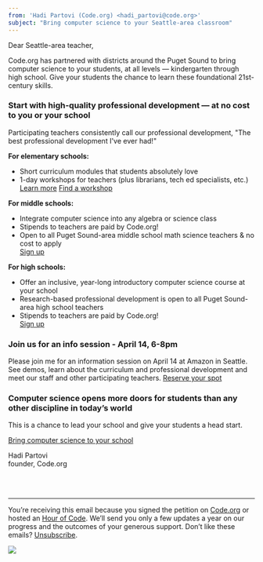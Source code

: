 ```yaml
---
from: 'Hadi Partovi (Code.org) <hadi_partovi@code.org>'
subject: "Bring computer science to your Seattle-area classroom"
---
```


Dear Seattle-area teacher, 

Code.org has partnered with districts around the Puget Sound to bring computer science to your students, at all levels — kindergarten through high school. Give your students the chance to learn these foundational 21st-century skills.


### Start with high-quality professional development — at no cost to you or your school

Participating teachers consistently call our professional development, "The best professional development I've ever had!"

**For elementary schools:**

- Short curriculum modules that students absolutely love
- 1-day workshops for teachers (plus librarians, tech ed specialists, etc.)<br />
[Learn more](https://code.org/educate/seattle/)
[Find a workshop](https://code.org/professional-development-workshops/)

**For middle schools:**

- Integrate computer science into any algebra or science class
- Stipends to teachers are paid by Code.org!
- Open to all Puget Sound-area middle school math science teachers & no cost to apply<br />
[Sign up](https://code.org/educate/seattle/)

**For high schools:**

- Offer an inclusive, year-long introductory computer science course at your school
- Research-based professional development is open to all Puget Sound-area high school teachers
- Stipends to teachers are paid by Code.org!<br />
[Sign up](https://code.org/educate/seattle/)

### Join us for an info session - April 14, 6-8pm 
Please join me for an information session on April 14 at Amazon in Seattle. See demos, learn about the curriculum and professional development and meet our staff and other participating teachers. [Reserve your spot](https://www.eventbrite.com/e/codeorgs-puget-sound-kickoff-tickets-16403153273)

### Computer science opens more doors for students than any other discipline in today’s world

This is a chance to lead your school and give your students a head start.

[Bring computer science to your school](https://code.org/educate/seattle/)


Hadi Partovi<br />
founder, Code.org




<br />
<br />

<hr/>

You’re receiving this email because you signed the petition on [Code.org](https://code.org/) or hosted an [Hour of Code](http://hourofcode.com). We’ll send you only a few updates a year on our progress and the outcomes of your generous support. Don’t like these emails? [Unsubscribe](<%= unsubscribe_link %>).

![](<%= tracking_pixel %>)

